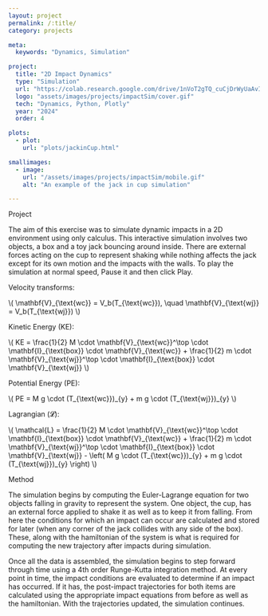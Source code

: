 ```yaml
---
layout: project
permalink: /:title/
category: projects

meta:
  keywords: "Dynamics, Simulation"

project:
  title: "2D Impact Dynamics"
  type: "Simulation"
  url: "https://colab.research.google.com/drive/1nVoT2gTQ_cuCjDrWyUaAvI7k4N5BV33Q?usp=sharing"
  logo: "assets/images/projects/impactSim/cover.gif"
  tech: "Dynamics, Python, Plotly"
  year: "2024"
  order: 4

plots:
  - plot:
    url: "plots/jackinCup.html"

smallimages:
  - image:
    url: "/assets/images/projects/impactSim/mobile.gif"
    alt: "An example of the jack in cup simulation"

---
```

<span class="h2">Project</span>
<p> The aim of this exercise was to simulate dynamic impacts in a 2D environment using only calculus. This interactive simulation involves two objects, a box and a toy jack bouncing around inside. There are external forces acting on the cup to represent shaking while nothing affects the jack except for its own motion and the impacts with the walls. To play the simulation at normal speed, Pause it and then click Play.
</p>
<span class="h2">
<p>Velocity transforms:</p>
<p class="equation">
  \( \mathbf{V}_{\text{wc}} = V_b(T_{\text{wc}}), \quad \mathbf{V}_{\text{wj}} = V_b(T_{\text{wj}}) \)
</p>

<p>Kinetic Energy (KE):</p>
<p class="equation">
  \( KE = \frac{1}{2} M \cdot \mathbf{V}_{\text{wc}}^\top \cdot \mathbf{I}_{\text{box}} \cdot \mathbf{V}_{\text{wc}} + \frac{1}{2} m \cdot \mathbf{V}_{\text{wj}}^\top \cdot \mathbf{I}_{\text{box}} \cdot \mathbf{V}_{\text{wj}} \)
</p>

<p>Potential Energy (PE):</p>
<p class="equation">
  \( PE = M g \cdot (T_{\text{wc}})_{y} + m g \cdot (T_{\text{wj}})_{y} \)
</p>

<p>Lagrangian (𝓛):</p>
<p class="equation">
  \( \mathcal{L} = 
  \frac{1}{2} M \cdot \mathbf{V}_{\text{wc}}^\top \cdot \mathbf{I}_{\text{box}} \cdot \mathbf{V}_{\text{wc}} + 
  \frac{1}{2} m \cdot \mathbf{V}_{\text{wj}}^\top \cdot \mathbf{I}_{\text{box}} \cdot \mathbf{V}_{\text{wj}} - 
  \left( M g \cdot (T_{\text{wc}})_{y} + m g \cdot (T_{\text{wj}})_{y} \right) \)
</p>

<span class="h2">Method</span>
<p> The simulation begins by computing the Euler-Lagrange equation for two objects falling in gravity to represent the system. One object, the cup, has an external force applied to shake it as well as to keep it from falling. From here the conditions for which an impact can occur are calculated and stored for later (when any corner of the jack collides with any side of the box). These, along with the hamiltonian of the system is what is required for computing the new trajectory after impacts during simulation. </p>
<span class="h2"></span>
<p>
Once all the data is assembled, the simulation begins to step forward through time using a 4th order Runge-Kutta integration method. At every point in time, the impact conditions are evaluated to determine if an impact has occurred. If it has, the post-impact trajectories for both items are calculated using the appropriate impact equations from before as well as the hamiltonian. With the trajectories updated, the simulation continues. 
</p>